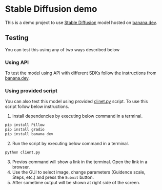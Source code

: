 # Stable Diffusion demo
This is a demo project to use [Stable Diffusion](https://huggingface.co/lambdalabs/sd-image-variations-diffusers) model hosted on [banana.dev](https://www.banana.dev/).

## Testing
You can test this using any of two ways described below

### Using API 
To test the model using API with different SDKs follow the instructions from [banana.dev](https://docs.banana.dev/banana-docs/core-concepts/sdks).

### Using provided script
You can also test this model using provided [clinet.py](./client.py) script. To use this script follow below instructions.
1. Install dependencies by executing below command in a terminal.
```bash
pip install Pillow
pip install gradio
pip install banana_dev
```
2. Run the script by executing below command in a terminal.
```bash
python client.py
```
3. Previos command will show a link in the terminal. Open the link in a browser.
4. Use the GUI to select image, change parameters (Guidence scale, Steps, etc.) and press the `Submit` button.
5. After sometime output will be shown at right side of the screen.